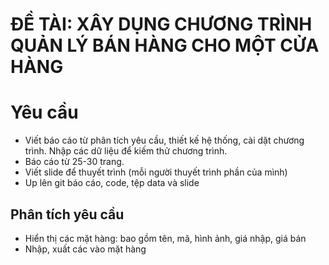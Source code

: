 # ĐỀ TÀI: XÂY DỤNG CHƯƠNG TRÌNH QUẢN LÝ BÁN HÀNG CHO MỘT CỬA HÀNG

# Yêu cầu
- Viết báo cáo từ phân tích yêu cầu, thiết kế hệ thống, cài dặt chương trình. Nhập các dữ liệu để kiếm thử chương trình.
- Báo cáo từ 25-30 trang.
- Viết slide để thuyết trình (mỗi người thuyết trình phần của mình)
- Up lên git báo cáo, code, tệp data và slide

## Phân tích yêu cầu
- Hiển thị các mặt hàng: bao gồm tên, mã, hình ảnh, giá nhập, giá bán
- Nhập, xuất các vào mặt hàng
